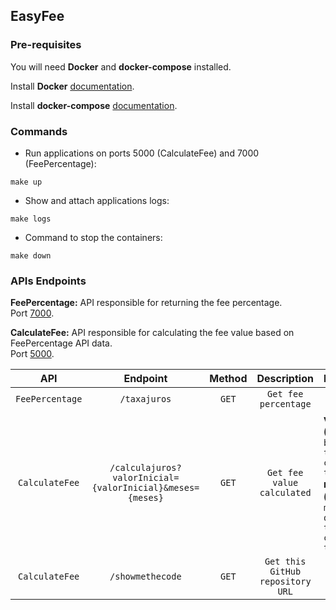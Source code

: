 ## EasyFee

### Pre-requisites

You will need **Docker** and **docker-compose** installed.

Install **Docker** [documentation](https://docs.docker.com/get-docker/).

Install **docker-compose** [documentation](https://docs.docker.com/compose/install/).

### Commands

- Run applications on ports 5000 (CalculateFee) and 7000 (FeePercentage):
```shell
make up
```

- Show and attach applications logs:
```shell
make logs
```

- Command to stop the containers:
```shell
make down
```

### APIs Endpoints

**FeePercentage:** API responsible for returning the fee percentage.<br />
Port [7000](http://localhost:7000/taxajuros).

**CalculateFee:** API responsible for calculating the fee value based on FeePercentage API data.<br />
Port [5000](http://localhost:5000/showmethecode).

| API | Endpoint | Method | Description | Parameters |
| :----------------: | :----------------: | :-------------------: | :-------------------: | :------------------- |
| `FeePercentage` | `/taxajuros` | `GET` | `Get fee percentage` | |
| `CalculateFee` | `/calculajuros?valorInicial={valorInicial}&meses={meses}` | `GET` | `Get fee value calculated` | **valorInicial (decimal)**:<br/>`base value to calculate the fee;`<br/> **meses (integer)**:<br/> `months quantity to calculate the fee.`|
| `CalculateFee` | `/showmethecode` | `GET` | `Get this GitHub repository URL` | |